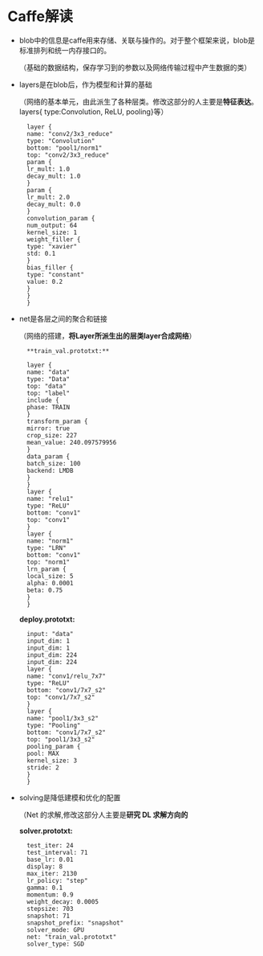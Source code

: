 # Caffe解读

- blob中的信息是caffe用来存储、关联与操作的。对于整个框架来说，blob是标准排列和统一内存接口的。
    
    （基础的数据结构，保存学习到的参数以及网络传输过程中产生数据的类）

- layers是在blob后，作为模型和计算的基础

    （网络的基本单元，由此派生了各种层类。修改这部分的人主要是**特征表达**。layers{ type:Convolution, ReLU, pooling}等）
    
        layer {
        name: "conv2/3x3_reduce"
        type: "Convolution"
        bottom: "pool1/norm1"
        top: "conv2/3x3_reduce"
        param {
        lr_mult: 1.0
        decay_mult: 1.0
        }
        param {
        lr_mult: 2.0
        decay_mult: 0.0
        }
        convolution_param {
        num_output: 64
        kernel_size: 1
        weight_filler {
        type: "xavier"
        std: 0.1
        }
        bias_filler {
        type: "constant"
        value: 0.2
        }
        }
        }
- net是各层之间的聚合和链接

    （网络的搭建，**将Layer所派生出的层类layer合成网络**）
    
        **train_val.prototxt:**

        layer {
        name: "data"
        type: "Data"
        top: "data"
        top: "label"
        include {
        phase: TRAIN
        }
        transform_param {
        mirror: true
        crop_size: 227
        mean_value: 240.097579956
        }
        data_param {
        batch_size: 100
        backend: LMDB
        }
        }
        layer {
        name: "relu1"
        type: "ReLU"
        bottom: "conv1"
        top: "conv1"
        }
        layer {
        name: "norm1"
        type: "LRN"
        bottom: "conv1"
        top: "norm1"
        lrn_param {
        local_size: 5
        alpha: 0.0001
        beta: 0.75
        }
        }

    **deploy.prototxt:**
      
        input: "data"
        input_dim: 1
        input_dim: 1
        input_dim: 224
        input_dim: 224
        layer {
        name: "conv1/relu_7x7"
        type: "ReLU"
        bottom: "conv1/7x7_s2"
        top: "conv1/7x7_s2"
        }
        layer {
        name: "pool1/3x3_s2"
        type: "Pooling"
        bottom: "conv1/7x7_s2"
        top: "pool1/3x3_s2"
        pooling_param {
        pool: MAX
        kernel_size: 3
        stride: 2
        }
        }
   
- solving是降低建模和优化的配置

    （Net 的求解,修改这部分人主要是**研究 DL 求解方向的**
    
    **solver.prototxt:**
    
        test_iter: 24
        test_interval: 71
        base_lr: 0.01
        display: 8
        max_iter: 2130
        lr_policy: "step"
        gamma: 0.1
        momentum: 0.9
        weight_decay: 0.0005
        stepsize: 703
        snapshot: 71
        snapshot_prefix: "snapshot"
        solver_mode: GPU
        net: "train_val.prototxt"
        solver_type: SGD